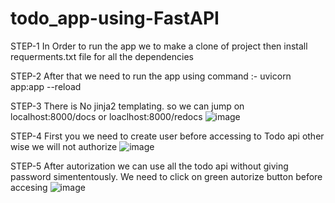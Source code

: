 # todo_app-using-FastAPI

STEP-1
In Order to run the app we to make a clone of project then install requerments.txt file for all the dependencies 

STEP-2
After that we need to run the app using command :- uvicorn app:app --reload

STEP-3
There is No jinja2 templating. so we can jump on localhost:8000/docs or loaclhost:8000/redocs
![image](https://user-images.githubusercontent.com/74177655/220513764-62992e74-03d2-43bb-baad-2493ab6eb8ff.png)

STEP-4
First you we need to create user before accessing to Todo api other wise we will not authorize
![image](https://user-images.githubusercontent.com/74177655/220514233-68e627f3-edcc-4d39-a243-83ca89564754.png)

STEP-5
After autorization we can use all the todo api without giving password simententously. We need to click on green autorize button before accesing
![image](https://user-images.githubusercontent.com/74177655/220514934-4030c60f-eb56-4283-b14d-cc8deeeba68a.png)
